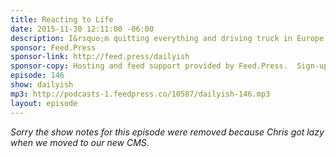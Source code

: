 ```yaml
---
title: Reacting to Life
date: 2015-11-30 12:11:00 -06:00
description: I&rsquo;m quitting everything and driving truck in Europe.
sponsor: Feed.Press
sponsor-link: http://feed.press/dailyish
sponsor-copy: Hosting and feed support provided by Feed.Press.  Sign-up today and try FeedPress on a 14 day trial (no contracts or commitments). Use promo code "dailyish" during checkout to get 10% off your first year.
episode: 146
show: dailyish
mp3: http://podcasts-1.feedpress.co/10587/dailyish-146.mp3
layout: episode
---
```


<em>Sorry the show notes for this episode were removed because Chris got lazy when we moved to our new CMS</em>.
